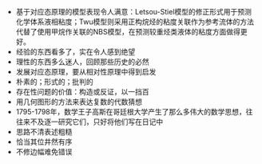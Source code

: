 - 基于对应态原理的模型表现令人满意：Letsou-Stiel模型的修正形式用于预测化学体系液相粘度；Twu模型则采用正构烷烃的粘度关联作为参考流体的方法代替了使用甲烷作关联的NBS模型，在预测较重烃类液体的粘度方面做得更好。
- 经验的东西看多了，实在令人感到绝望
- 理性的东西多么迷人，回顾那些历史的必然
- 发展对应态原理，要从相对性原理中得到启发
- 朴素的；形式的；批判的
- 存在性问题的价值：构造或反证，以一挡百
- 用几何图形的方法来表达复数的代数猜想
- 1795-1798年，数学王子高斯在哥廷根大学产生了那么多伟大的数学思想，往往来不及逐一研究它们，只好将他们写在日记中
- 思路不清表述粗糙
- 恰当其位井然有序
- 不修边幅难免错误